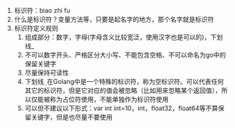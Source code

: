 1. 标识符：biao zhi fu
2. 什么是标识符？变量方法等，只要是起名字的地方，那个名字就是标识符
3. 标识符定义规则
   1. 组成部分：数字，字母(字母含义比较宽泛，使用汉字也是可以的)，下划线_
   2. 不可以数字开头、严格区分大小写、不能包含空格、不可以命名为go中的保留关键字
   3. 尽量保持可读性
   4. 下划线`_`在Golang中是一个特殊的标识符，称为空标识符。可以代表任何其它的标识符，但是它对应的值会被忽略（比如用来忽略某个返回值），所以仅能被称为占位符使用，不能单独作为标识符使用
   5. 可以但不建议以下形式：var int int=10，int，float32，float64等不算保留关键字，但是也尽量不要使用